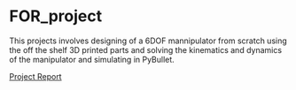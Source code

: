 # FOR_project

This projects involves designing of a 6DOF mannipulator from scratch using the off the shelf 3D printed parts and solving the kinematics and dynamics of the manipulator and simulating in PyBullet.

[Project Report](https://drive.google.com/file/d/1O4tMcKYWGEVqIFZl_dU36ocVG-AjOE-W/view?usp=sharing)
